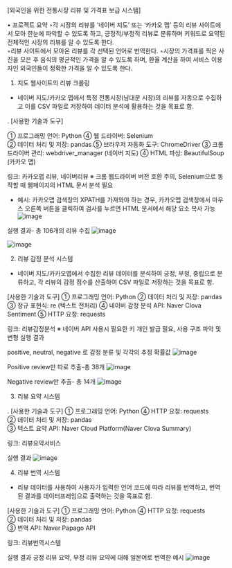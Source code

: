 [외국인을 위한 전통시장 리뷰 및 가격표 보급 시스템]

• 프로젝트 요약
◦각 시장의 리뷰를 ‘네이버 지도’ 또는 ‘카카오 맵’ 등의 리뷰 사이트에서 모아 한눈에 파악할 수 있도록 하고, 긍정적/부정적 리뷰로 분류하며 키워드로 요약된 전체적인 시장의 리뷰를 알 수 있도록 한다.   
◦리뷰 사이트에서 모아온 리뷰를 각 선택된 언어로 번역한다.
◦시장의 가격표를 찍은 사진을 모은 후 음식의 평균적인 가격을 알 수 있도록 하며, 환율 계산을 하여 서비스 이용자인 외국인들이 정확한 가격을 알 수 있도록 한다.

1. 지도 웹사이트의 리뷰 크롤링
- 네이버 지도/카카오 맵에서 특정 전통시장(남대문 시장)의 리뷰를 자동으로 수집하고 이를 CSV 파일로  저장하여 데이터 분석에 활용하는 것을 목표로 함.

. [사용한 기술과 도구]

① 프로그래밍 언어: Python               ④ 웹 드라이버: Selenium       
② 데이터 처리 및 저장: pandas           ⑤ 브라우저 자동화 도구: ChromeDriver
③ 크롬 드라이버 관리: webdriver_manager (네이버 지도)
④ HTML 파싱: BeautifulSoup (카카오 맵)

링크: 카카오맵 리뷰, 네이버리뷰
※	크롬 웹드라이버 버전 호환 주의, Selenium으로 동작할 때 웹페이지의 HTML 문서 분석 필요
-	예시: 카카오맵 검색창의 XPATH를 가져와야 하는 경우, 카카오맵 검색창에서 마우스 오른쪽 버튼을 클릭하여 검사를 누르면 HTML 문서에서 해당 요소 복사 가능
	![image](https://github.com/HL349/OSSTermProject/assets/163121438/0c46786a-762b-4434-bebb-27766cb07056)

실행 결과- 총 106개의 리뷰 수집
![image](https://github.com/HL349/OSSTermProject/assets/163121438/744b52e1-461d-4520-a768-8122609becad)

![image](https://github.com/HL349/OSSTermProject/assets/163121438/e2b0e603-22ce-4225-b021-3e2daab64046)

2. 리뷰 감정 분석 시스템
- 네이버 지도/카카오맵에서 수집한 리뷰 데이터를 분석하여 긍정, 부정, 중립으로 분류하고, 각 리뷰의 감정 점수를 산출하여 CSV 파일로 저장하는 것을 목표로 함.

[사용한 기술과 도구]
① 프로그래밍 언어: Python  ② 데이터 처리 및 저장: pandas       
③ 정규 표현식: re (텍스트 전처리) ④ 네이버 감정 분석 API: Naver Clova Sentiment
⑤ HTTP 요청: requests

링크: 리뷰감정분석
※	네이버 API 사용시 필요한 키 개인 발급 필요, 사용 구조 파악 및 변형
실행 결과

positive, neutral, negative 로 감정 분류 및 각각의 추정 확률값
![image](https://github.com/HL349/OSSTermProject/assets/163121438/7f6ce898-d574-46a0-8225-3eb93685b73a)

Positive review만 따로 추출-총 38개
![image](https://github.com/HL349/OSSTermProject/assets/163121438/42aceffa-9388-4aad-ab61-83edea910d00)

Negative review만 추출- 총 14개
 ![image](https://github.com/HL349/OSSTermProject/assets/163121438/31320030-d858-4514-8a5a-6e87feb05266)

3.	리뷰 요약 시스템

. [사용한 기술과 도구]
① 프로그래밍 언어: Python                 ④ HTTP 요청: requests  
② 데이터 처리 및 저장: pandas              
③ 텍스트 요약 API: Naver Cloud Platform(Naver Clova Summary)

링크: 리뷰요약서비스

실행 결과
![image](https://github.com/HL349/OSSTermProject/assets/163121438/2a6cdb6a-739f-46d0-bac9-15057d50c152)

4.	리뷰 번역 시스템
- 리뷰 데이터를 사용하여 사용자가 입력한 언어 코드에 따라 리뷰를 번역하고, 번역된 결과를 데이터프레임으로 출력하는 것을 목표로 함.

[사용한 기술과 도구]
① 프로그래밍 언어: Python                 ④ HTTP 요청: requests  
② 데이터 처리 및 저장: pandas              
③ 번역 API: Naver Papago API

링크: 리뷰번역시스템

실행 결과
긍정 리뷰 요약, 부정 리뷰 요약에 대해 일본어로 번역한 예시
![image](https://github.com/HL349/OSSTermProject/assets/163121438/943d7022-1baf-486c-a0fd-f6d58e94ba83)








